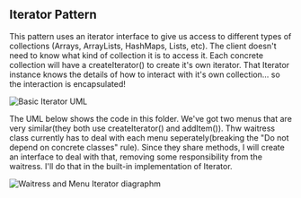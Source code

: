## Iterator Pattern

This pattern uses an iterator interface to give us access to different types of collections (Arrays, 
ArrayLists, HashMaps, Lists, etc).  The client doesn't need to know what kind of collection it is to access it.
Each concrete collection will have a createIterator() to create it's own iterator.  That Iterator instance knows the details of how to interact with it's own collection... so the interaction is encapsulated!  

![Basic Iterator UML](https://user-images.githubusercontent.com/22779199/37984281-df1f8f56-31c3-11e8-8575-4171a32960c7.png)  

The UML below shows the code in this folder.  We've got two menus that are very similar(they both use createIterator() and addItem()).  Thw waitress class currently has to deal with each menu seperately(breaking the "Do not depend on concrete classes" rule). Since they share methods, I will create an interface to deal with that, removing some responsibility from the waitress.  I'll do that in the built-in implementation of Iterator.

![Waitress and Menu Iterator diagraphm](https://user-images.githubusercontent.com/22779199/37985327-78bd56c8-31c6-11e8-8f6b-9e99d22f3e3e.jpg) 

